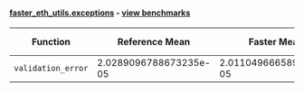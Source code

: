#### [faster_eth_utils.exceptions](https://github.com/BobTheBuidler/faster-eth-utils/blob/project-urls/faster_eth_utils/exceptions.py) - [view benchmarks](https://github.com/BobTheBuidler/faster-eth-utils/blob/project-urls/benchmarks/test_exceptions_benchmarks.py)

| Function | Reference Mean | Faster Mean | % Change | Speedup (%) | x Faster | Faster |
|----------|---------------|-------------|----------|-------------|----------|--------|
| `validation_error` | 2.0289096788673235e-05 | 2.0110496665892562e-05 | 0.88% | 0.89% | 1.01x | ✅ |
